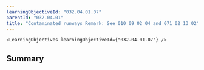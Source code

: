 ```yaml
---
learningObjectiveId: "032.04.01.07"
parentId: "032.04.01"
title: "Contaminated runways Remark: See 010 09 02 04 and 071 02 13 02"
---
```


```tsx eval
<LearningObjectives learningObjectiveId={"032.04.01.07"} />
```

## Summary
